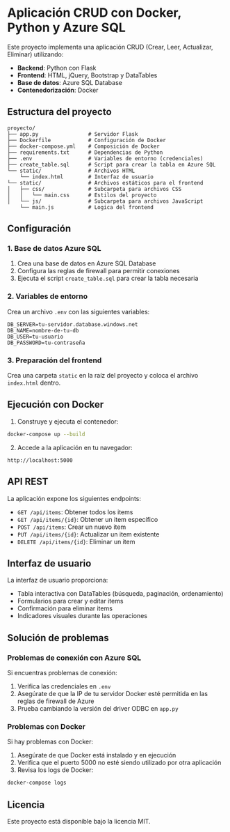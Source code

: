 # Aplicación CRUD con Docker, Python y Azure SQL

Este proyecto implementa una aplicación CRUD (Crear, Leer, Actualizar, Eliminar) utilizando:

- **Backend**: Python con Flask
- **Frontend**: HTML, jQuery, Bootstrap y DataTables
- **Base de datos**: Azure SQL Database
- **Contenedorización**: Docker

## Estructura del proyecto

```
proyecto/
├── app.py                # Servidor Flask
├── Dockerfile            # Configuración de Docker
├── docker-compose.yml    # Composición de Docker
├── requirements.txt      # Dependencias de Python
├── .env                  # Variables de entorno (credenciales)
├── create_table.sql      # Script para crear la tabla en Azure SQL
└── static/               # Archivos HTML
    └── index.html        # Interfaz de usuario
└── static/               # Archivos estáticos para el frontend
│   ├── css/              # Subcarpeta para archivos CSS
│   │   └── main.css      # Estilos del proyecto
│   └── js/               # Subcarpeta para archivos JavaScript
    └── main.js           # Logica del frontend
```

## Configuración

### 1. Base de datos Azure SQL

1. Crea una base de datos en Azure SQL Database
2. Configura las reglas de firewall para permitir conexiones
3. Ejecuta el script `create_table.sql` para crear la tabla necesaria

### 2. Variables de entorno

Crea un archivo `.env` con las siguientes variables:

```
DB_SERVER=tu-servidor.database.windows.net
DB_NAME=nombre-de-tu-db
DB_USER=tu-usuario
DB_PASSWORD=tu-contraseña
```

### 3. Preparación del frontend

Crea una carpeta `static` en la raíz del proyecto y coloca el archivo `index.html` dentro.

## Ejecución con Docker

1. Construye y ejecuta el contenedor:

```bash
docker-compose up --build
```

2. Accede a la aplicación en tu navegador:

```
http://localhost:5000
```

## API REST

La aplicación expone los siguientes endpoints:

- `GET /api/items`: Obtener todos los items
- `GET /api/items/{id}`: Obtener un item específico
- `POST /api/items`: Crear un nuevo item
- `PUT /api/items/{id}`: Actualizar un item existente
- `DELETE /api/items/{id}`: Eliminar un item

## Interfaz de usuario

La interfaz de usuario proporciona:

- Tabla interactiva con DataTables (búsqueda, paginación, ordenamiento)
- Formularios para crear y editar items
- Confirmación para eliminar items
- Indicadores visuales durante las operaciones

## Solución de problemas

### Problemas de conexión con Azure SQL

Si encuentras problemas de conexión:

1. Verifica las credenciales en `.env`
2. Asegúrate de que la IP de tu servidor Docker esté permitida en las reglas de firewall de Azure
3. Prueba cambiando la versión del driver ODBC en `app.py`

### Problemas con Docker

Si hay problemas con Docker:

1. Asegúrate de que Docker está instalado y en ejecución
2. Verifica que el puerto 5000 no esté siendo utilizado por otra aplicación
3. Revisa los logs de Docker:

```bash
docker-compose logs
```

## Licencia

Este proyecto está disponible bajo la licencia MIT.
